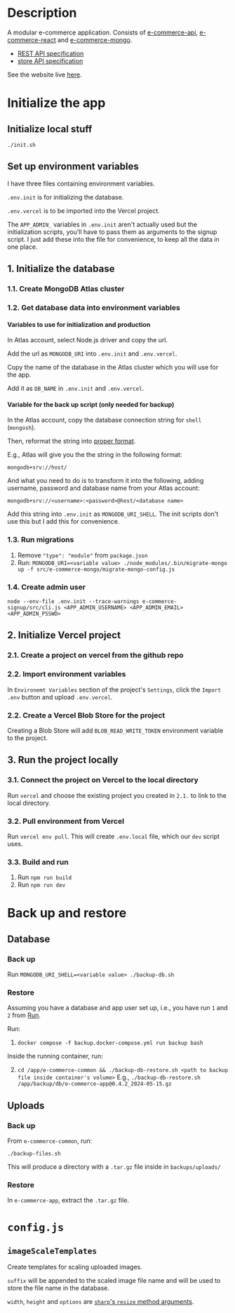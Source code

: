 # Description
A modular e-commerce application. Consists of [e-commerce-api](https://github.com/gottfried-github/e-commerce-api), [e-commerce-react](https://github.com/gottfried-github/e-commerce-react) and [e-commerce-mongo](https://github.com/gottfried-github/e-commerce-mongo).

* [REST API specification](https://github.com/gottfried-github/e-commerce-api#rest-api)
* [store API specification](https://github.com/gottfried-github/e-commerce-api#store-api)

See the website live [here](http://gottfried.chost.com.ua:3000).

# Initialize the app
## Initialize local stuff
`./init.sh`

## Set up environment variables
I have three files containing environment variables.

`.env.init` is for initializing the database.

`.env.vercel` is to be imported into the Vercel project.

The `APP_ADMIN_` variables in `.env.init` aren't actually used but the initialization scripts, you'll have to pass them as arguments to the signup script. I just add these into the file for convenience, to keep all the data in one place.

## 1. Initialize the database
### 1.1. Create MongoDB Atlas cluster

### 1.2. Get database data into environment variables
#### Variables to use for initialization and production
In Atlas account, select Node.js driver and copy the url. 

Add the url as `MONGODB_URI` into `.env.init` and `.env.vercel`.

Copy the name of the database in the Atlas cluster which you will use for the app.

Add it as `DB_NAME` in `.env.init` and `.env.vercel`.

#### Variable for the back up script (only needed for backup)
In the Atlas account, copy the database connection string for `shell` (`mongosh`). 

Then, reformat the string into [proper format](https://www.mongodb.com/docs/manual/reference/connection-string/#srv-connection-format). 

E.g., Atlas will give you the the string in the following format:

`mongodb+srv://host/`

And what you need to do is to transform it into the following, adding username, password and database name from your Atlas account:

`mongodb+srv://<username>:<password>@host/<database name>`

Add this string into `.env.init` as `MONGODB_URI_SHELL`. The init scripts don't use this but I add this for convenience.

### 1.3. Run migrations
1. Remove `"type": "module"` from `package.json`
2. Run: `MONGODB_URI=<variable value> ./node_modules/.bin/migrate-mongo up -f src/e-commerce-mongo/migrate-mongo-config.js`

### 1.4. Create admin user
`node --env-file .env.init --trace-warnings e-commerce-signup/src/cli.js <APP_ADMIN_USERNAME> <APP_ADMIN_EMAIL> <APP_ADMIN_PSSWD>`

## 2. Initialize Vercel project
### 2.1. Create a project on vercel from the github repo

### 2.2. Import environment variables
In `Environemt Variables` section of the project's `Settings`, click the `Import .env` button and upload `.env.vercel`.

### 2.2. Create a Vercel Blob Store for the project
Creating a Blob Store will add `BLOB_READ_WRITE_TOKEN` environment variable to the project.

## 3. Run the project locally
### 3.1. Connect the project on Vercel to the local directory
Run `vercel` and choose the existing project you created in `2.1.` to link to the local directory.

### 3.2. Pull environment from Vercel
Run `vercel env pull`. This will create `.env.local` file, which our `dev` script uses.

### 3.3. Build and run
1. Run `npm run build`
2. Run `npm run dev`

# Back up and restore
## Database
### Back up
Run `MONGODB_URI_SHELL=<variable value> ./backup-db.sh`

### Restore
Assuming you have a database and app user set up, i.e., you have run `1` and `2` from [Run](#run).

Run:

1. `docker compose -f backup.docker-compose.yml run backup bash`

Inside the running container, run:

2. `cd /app/e-commerce-common && ./backup-db-restore.sh <path to backup file inside container's volume>`
  E.g., `./backup-db-restore.sh /app/backup/db/e-commerce-app@0.4.2_2024-05-15.gz`

## Uploads
### Back up
From `e-commerce-common`, run:

`./backup-files.sh`

This will produce a directory with a `.tar.gz` file inside in `backups/uploads/`

### Restore
In `e-commerce-app`, extract the `.tar.gz` file.

# `config.js`
## `imageScaleTemplates`
Create templates for scaling uploaded images.

`suffix` will be appended to the scaled image file name and will be used to store the file name in the database.

`width`, `height` and `options` are [`sharp`'s `resize` method arguments](https://sharp.pixelplumbing.com/api-resize).